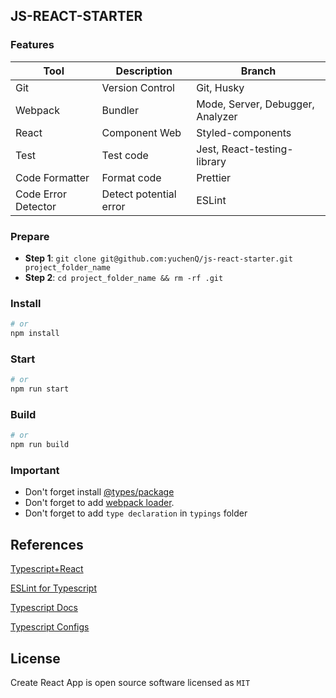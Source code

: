 ## JS-REACT-STARTER
### Features

| Tool                | Description                    | Branch                               |
|---------------------|--------------------------------|--------------------------------------|
| Git                 | Version Control                | Git, Husky                           |
| Webpack             | Bundler                        | Mode, Server, Debugger, Analyzer     |
| React               | Component Web                  | Styled-components                    |
| Test                | Test code                      | Jest, React-testing-library          |
| Code Formatter      | Format code                    | Prettier                             |
| Code Error Detector | Detect potential error         | ESLint                               |



### Prepare
- **Step 1**: `git clone git@github.com:yuchenQ/js-react-starter.git project_folder_name` 
- **Step 2**: `cd project_folder_name && rm -rf .git`

### Install 
```sh
# or
npm install
```

### Start
```sh
# or
npm run start
```

### Build
```sh
# or
npm run build
```

### Important
- Don't forget install [@types/package](https://microsoft.github.io/TypeSearch/)
- Don't forget to add [webpack loader](https://webpack.js.org/loaders/).
- Don't forget to add `type declaration` in `typings` folder

## References
[Typescript+React](https://www.jianshu.com/p/5b9d330c3740)

[ESLint for Typescript](https://zhuanlan.zhihu.com/p/62401626)

[Typescript Docs](https://typescript.bootcss.com/generics.html)

[Typescript Configs](https://github.com/hstarorg/HstarDoc/blob/master/%E5%89%8D%E7%AB%AF%E7%9B%B8%E5%85%B3/TypeScript%E9%85%8D%E7%BD%AE%E6%96%87%E4%BB%B6tsconfig%E7%AE%80%E6%9E%90.md)


## License

Create React App is open source software licensed as `MIT`
